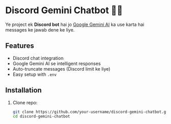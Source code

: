 # Discord Gemini Chatbot 🤖✨

Ye project ek **Discord bot** hai jo [Google Gemini AI](https://ai.google.dev/) ka use karta hai messages ke jawab dene ke liye.  

## Features
- Discord chat integration
- Google Gemini AI se intelligent responses
- Auto-truncate messages (Discord limit ke liye)
- Easy setup with `.env`

## Installation

1. Clone repo:
   ```bash
   git clone https://github.com/your-username/discord-gemini-chatbot.git
   cd discord-gemini-chatbot
